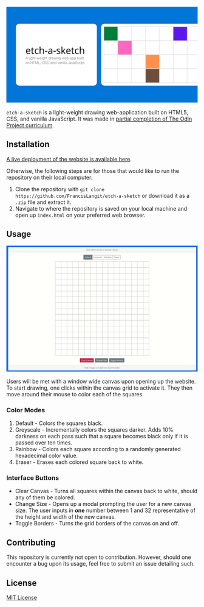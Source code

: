 ![README.md banner](readme_banner.png)

`etch-a-sketch` is a light-weight drawing web-application built on HTML5, CSS, and vanilla JavaScript. It was made in [partial completion of The Odin Project curriculum](https://www.theodinproject.com/lessons/etch-a-sketch-project).

## Installation

[A live deployment of the website is available here](https://francislangit.github.io/etch-a-sketch/).

Otherwise, the following steps are for those that would like to run the repository on their local computer.

1. Clone the repository with `git clone https://github.com/FrancisLangit/etch-a-sketch` or download it as a `.zip` file and extract it.
2. Navigate to where the repository is saved on your local machine and open up `index.html` on your preferred web browser.

## Usage

![GIF demonstrating usage of the web application](readme_usage_gif.gif)

Users will be met with a window wide canvas upon opening up the website. To start drawing, one clicks within the canvas grid to activate it. They then move around their mouse to color each of the squares.

### Color Modes

1. Default - Colors the squares black.
2. Greyscale - Incrementally colors the squares darker. Adds 10% darkness on each pass such that a square becomes black only if it is passed over ten times.
3. Rainbow - Colors each square according to a randomly generated hexadecimal color value.
4. Eraser - Erases each colored square back to white.

### Interface Buttons

- Clear Canvas - Turns all squares within the canvas back to white, should any of them be colored.
- Change Size - Opens up a modal prompting the user for a new canvas size. The user inputs in **one** number between 1 and 32 representative of the height and width of the new canvas.
- Toggle Borders - Turns the grid borders of the canvas on and off.

## Contributing

This repository is currently not open to contribution. However, should  one encounter a bug upon its usage, feel free to submit an issue detailing such.

## License

[MIT License](https://github.com/FrancisLangit/etch-a-sketch/blob/main/LICENSE)



